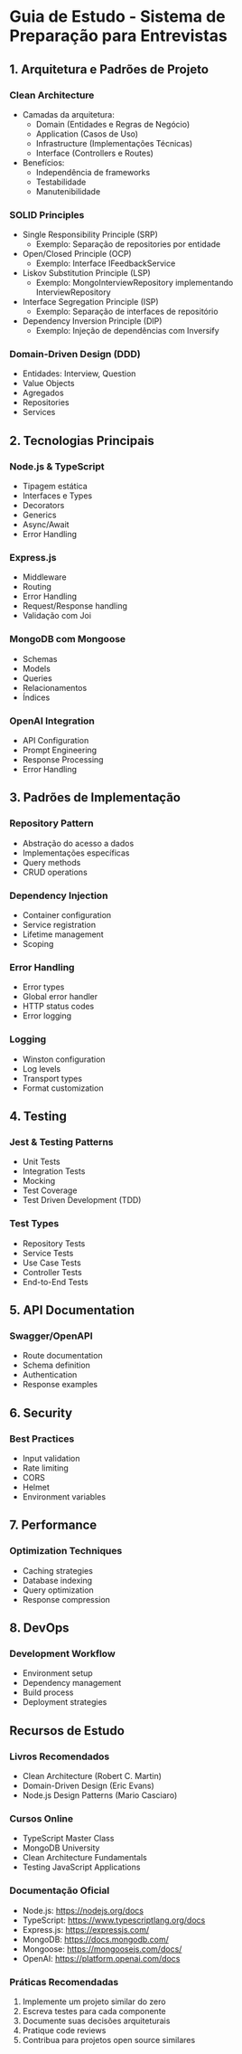 # Guia de Estudo - Sistema de Preparação para Entrevistas

## 1. Arquitetura e Padrões de Projeto

### Clean Architecture
- Camadas da arquitetura:
  - Domain (Entidades e Regras de Negócio)
  - Application (Casos de Uso)
  - Infrastructure (Implementações Técnicas)
  - Interface (Controllers e Routes)
- Benefícios:
  - Independência de frameworks
  - Testabilidade
  - Manutenibilidade

### SOLID Principles
- Single Responsibility Principle (SRP)
  - Exemplo: Separação de repositories por entidade
- Open/Closed Principle (OCP)
  - Exemplo: Interface IFeedbackService
- Liskov Substitution Principle (LSP)
  - Exemplo: MongoInterviewRepository implementando InterviewRepository
- Interface Segregation Principle (ISP)
  - Exemplo: Separação de interfaces de repositório
- Dependency Inversion Principle (DIP)
  - Exemplo: Injeção de dependências com Inversify

### Domain-Driven Design (DDD)
- Entidades: Interview, Question
- Value Objects
- Agregados
- Repositories
- Services

## 2. Tecnologias Principais

### Node.js & TypeScript
- Tipagem estática
- Interfaces e Types
- Decorators
- Generics
- Async/Await
- Error Handling

### Express.js
- Middleware
- Routing
- Error Handling
- Request/Response handling
- Validação com Joi

### MongoDB com Mongoose
- Schemas
- Models
- Queries
- Relacionamentos
- Índices

### OpenAI Integration
- API Configuration
- Prompt Engineering
- Response Processing
- Error Handling

## 3. Padrões de Implementação

### Repository Pattern
- Abstração do acesso a dados
- Implementações específicas
- Query methods
- CRUD operations

### Dependency Injection
- Container configuration
- Service registration
- Lifetime management
- Scoping

### Error Handling
- Error types
- Global error handler
- HTTP status codes
- Error logging

### Logging
- Winston configuration
- Log levels
- Transport types
- Format customization

## 4. Testing

### Jest & Testing Patterns
- Unit Tests
- Integration Tests
- Mocking
- Test Coverage
- Test Driven Development (TDD)

### Test Types
- Repository Tests
- Service Tests
- Use Case Tests
- Controller Tests
- End-to-End Tests

## 5. API Documentation

### Swagger/OpenAPI
- Route documentation
- Schema definition
- Authentication
- Response examples

## 6. Security

### Best Practices
- Input validation
- Rate limiting
- CORS
- Helmet
- Environment variables

## 7. Performance

### Optimization Techniques
- Caching strategies
- Database indexing
- Query optimization
- Response compression

## 8. DevOps

### Development Workflow
- Environment setup
- Dependency management
- Build process
- Deployment strategies

## Recursos de Estudo

### Livros Recomendados
- Clean Architecture (Robert C. Martin)
- Domain-Driven Design (Eric Evans)
- Node.js Design Patterns (Mario Casciaro)

### Cursos Online
- TypeScript Master Class
- MongoDB University
- Clean Architecture Fundamentals
- Testing JavaScript Applications

### Documentação Oficial
- Node.js: https://nodejs.org/docs
- TypeScript: https://www.typescriptlang.org/docs
- Express.js: https://expressjs.com/
- MongoDB: https://docs.mongodb.com/
- Mongoose: https://mongoosejs.com/docs/
- OpenAI: https://platform.openai.com/docs

### Práticas Recomendadas
1. Implemente um projeto similar do zero
2. Escreva testes para cada componente
3. Documente suas decisões arquiteturais
4. Pratique code reviews
5. Contribua para projetos open source similares